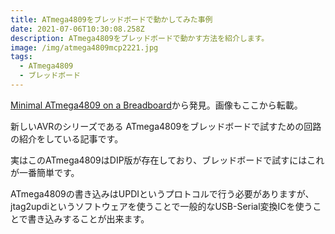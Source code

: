 ```yaml
---
title: ATmega4809をブレッドボードで動かしてみた事例
date: 2021-07-06T10:30:08.258Z
description: ATmega4809をブレッドボードで動かす方法を紹介します。
image: /img/atmega4809mcp2221.jpg
tags:
  - ATmega4809
  - ブレッドボード
---
```

[Minimal ATmega4809 on a Breadboard](http://www.technoblogy.com/show?2QVZ)から発見。画像もここから転載。

新しいAVRのシリーズである ATmega4809をブレッドボードで試すための回路の紹介をしている記事です。

実はこのATmega4809はDIP版が存在しており、ブレッドボードで試すにはこれが一番簡単です。

ATmega4809の書き込みはUPDIというプロトコルで行う必要がありますが、jtag2updiというソフトウェアを使うことで一般的なUSB-Serial変換ICを使うことで書き込みすることが出来ます。
